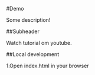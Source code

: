 #Demo

Some description!


##Subheader

Watch tutorial om youtube.

##Local development

1.Open index.html in your browser
